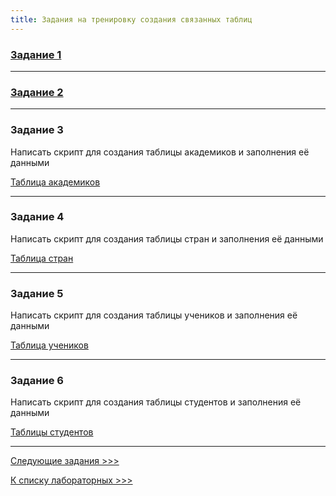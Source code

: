 ```yaml
---
title: Задания на тренировку создания связанных таблиц
---
```


### [Задание 1](assets/lab1_design/DataScheme1.xlsx)

---

### [Задание 2](assets/lab1_design/DataScheme2.xlsx)

---

### Задание 3

Написать скрипт для создания таблицы академиков и заполнения её данными 

[Таблица академиков](assets/lab2/Академики.xlsx)

---

### Задание 4

Написать скрипт для создания таблицы стран и заполнения её данными 

[Таблица стран](assets/lab3/Страны.xlsx)

---

### Задание 5

Написать скрипт для создания таблицы учеников и заполнения её данными 

[Таблица учеников](assets/lab5/Students.xlsx)

---

### Задание 6

Написать скрипт для создания таблицы студентов и заполнения её данными 

[Таблицы студентов](assets/lab6/Students.xlsx)

---

[Следующие задания >>>](Lab2.md)

[К списку лабораторных >>>](../README.md)
